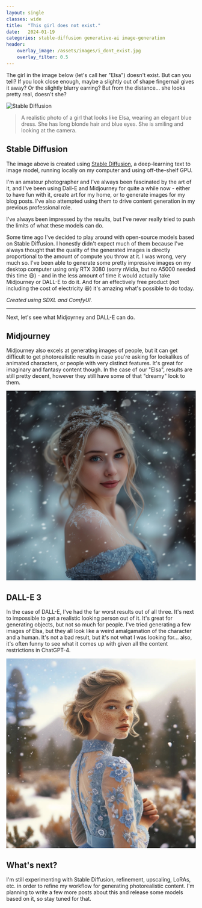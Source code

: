 ```yaml
---
layout: single
classes: wide
title:  "This girl does not exist."
date:   2024-01-19
categories: stable-diffusion generative-ai image-generation
header:
    overlay_image: /assets/images/i_dont_exist.jpg
    overlay_filter: 0.5
---
```


The girl in the image below (let's call her "Elsa") doesn't exist. But can you tell? If you look close enough, maybe a slightly out of shape fingernail gives it away? Or the slightly blurry earring? But from the distance... she looks pretty real, doesn't she?


![Stable Diffusion](/assets/images/i_dont_exist.jpg)
> A realistic photo of a girl that looks like Elsa, wearing an elegant blue dress. She has long blonde hair and blue eyes. She is smiling and looking at the camera.

## Stable Diffusion

The image above is created using [Stable Diffusion](https://stability.ai/news/stable-diffusion-public-release), a deep-learning text to image model, running locally on my computer and using off-the-shelf GPU.

I'm an amateur photographer and I've always been fascinated by the art of it, and I've been using Dall-E and Midjourney for quite a while now - either to have fun with it, create art for my home, or to generate images for my blog posts. I've also attempted using them to drive content generation in my previous professional role.

I've always been impressed by the results, but I've never really tried to push the limits of what these models can do.

Some time ago I've decided to play around with open-source models based on Stable Diffusion. I honestly didn't expect much of them because I've always thought that the quality of the generated images is directly proportional to the amount of compute you throw at it. I was wrong, very much so. I've been able to generate some pretty impressive images on my desktop computer using only RTX 3080 (sorry nVidia, but no A5000 needed this time 😆) - and in the less amount of time it would actually take Midjourney or DALL-E to do it. And for an effectively free product (not including the cost of electricity 😆) it's amazing what's possible to do today.

_Created using SDXL and ComfyUI._

---

Next, let's see what Midjoyrney and DALL-E can do.

## Midjourney
Midjourney also excels at generating images of people, but it can get difficult to get photorealistic results in case you're asking for lookalikes of animated characters, or people with very distinct features. It's great for imaginary and fantasy content though. In the case of our "Elsa", results are still pretty decent, however they still have some of that "dreamy" look to them.

![Midjourney v6](/assets/images/i_dont_exist_mj6.jpg)

## DALL-E 3
In the case of DALL-E, I've had the far worst results out of all three. It's next to impossible to get a realistic looking person out of it. It's great for generating objects, but not so much for people. I've tried generating a few images of Elsa, but they all look like a weird amalgamation of the character and a human. It's not a bad result, but it's not what I was looking for... also, it's often funny to see what it comes up with given all the content restrictions in ChatGPT-4.

![DALL-E 3](/assets/images/i_dont_exist_dalle.jpg)

## What's next?
I'm still experimenting with Stable Diffusion, refinement, upscaling, LoRAs, etc. in order to refine my workflow for generating photorealistic content. I'm planning to write a few more posts about this and release some models based on it, so stay tuned for that.